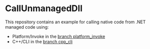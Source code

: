 # CallUnmanagedDll
This repository contains an example for calling native code from .NET managed code using:
* Platform/Invoke in the [branch platform_invoke](https://github.com/msoft/CallUnmanagedDll/tree/platform_invoke)
* C++/CLI in the [branch cpp_cli](https://github.com/msoft/CallUnmanagedDll/tree/cpp_cli)
